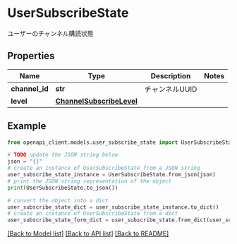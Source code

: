 # UserSubscribeState

ユーザーのチャンネル購読状態

## Properties

Name | Type | Description | Notes
------------ | ------------- | ------------- | -------------
**channel_id** | **str** | チャンネルUUID | 
**level** | [**ChannelSubscribeLevel**](ChannelSubscribeLevel.md) |  | 

## Example

```python
from openapi_client.models.user_subscribe_state import UserSubscribeState

# TODO update the JSON string below
json = "{}"
# create an instance of UserSubscribeState from a JSON string
user_subscribe_state_instance = UserSubscribeState.from_json(json)
# print the JSON string representation of the object
print(UserSubscribeState.to_json())

# convert the object into a dict
user_subscribe_state_dict = user_subscribe_state_instance.to_dict()
# create an instance of UserSubscribeState from a dict
user_subscribe_state_form_dict = user_subscribe_state.from_dict(user_subscribe_state_dict)
```
[[Back to Model list]](../README.md#documentation-for-models) [[Back to API list]](../README.md#documentation-for-api-endpoints) [[Back to README]](../README.md)


